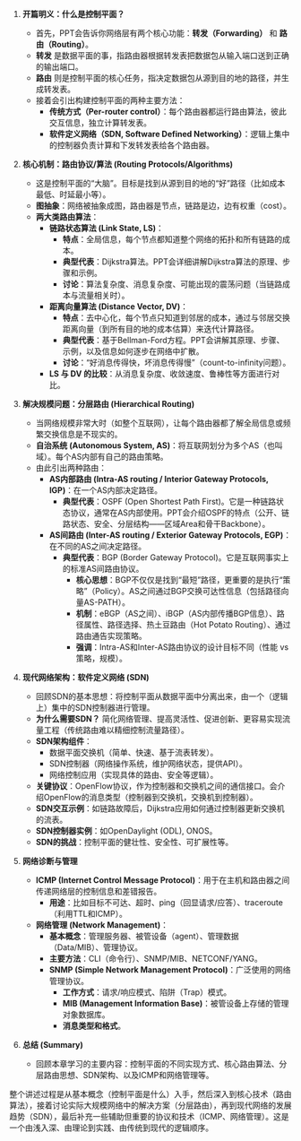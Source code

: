 1.  **开篇明义：什么是控制平面？**
    *   首先，PPT会告诉你网络层有两个核心功能：**转发（Forwarding）** 和 **路由（Routing）**。
    *   **转发** 是数据平面的事，指路由器根据转发表把数据包从输入端口送到正确的输出端口。
    *   **路由** 则是控制平面的核心任务，指决定数据包从源到目的地的路径，并生成转发表。
    *   接着会引出构建控制平面的两种主要方法：
        *   **传统方式（Per-router control）**：每个路由器都运行路由算法，彼此交互信息，独立计算转发表。
        *   **软件定义网络（SDN, Software Defined Networking）**：逻辑上集中的控制器负责计算和下发转发表给各个路由器。

2.  **核心机制：路由协议/算法 (Routing Protocols/Algorithms)**
    *   这是控制平面的“大脑”。目标是找到从源到目的地的“好”路径（比如成本最低、时延最小等）。
    *   **图抽象**：网络被抽象成图，路由器是节点，链路是边，边有权重（cost）。
    *   **两大类路由算法**：
        *   **链路状态算法 (Link State, LS)**：
            *   **特点**：全局信息，每个节点都知道整个网络的拓扑和所有链路的成本。
            *   **典型代表**：Dijkstra算法。PPT会详细讲解Dijkstra算法的原理、步骤和示例。
            *   **讨论**：算法复杂度、消息复杂度、可能出现的震荡问题（当链路成本与流量相关时）。
        *   **距离向量算法 (Distance Vector, DV)**：
            *   **特点**：去中心化，每个节点只知道到邻居的成本，通过与邻居交换距离向量（到所有目的地的成本估算）来迭代计算路径。
            *   **典型代表**：基于Bellman-Ford方程。PPT会讲解其原理、步骤、示例，以及信息如何逐步在网络中扩散。
            *   **讨论**：“好消息传得快，坏消息传得慢”（count-to-infinity问题）。
        *   **LS 与 DV 的比较**：从消息复杂度、收敛速度、鲁棒性等方面进行对比。

3.  **解决规模问题：分层路由 (Hierarchical Routing)**
    *   当网络规模非常大时（如整个互联网），让每个路由器都了解全局信息或频繁交换信息是不现实的。
    *   **自治系统 (Autonomous System, AS)**：将互联网划分为多个AS（也叫域）。每个AS内部有自己的路由策略。
    *   由此引出两种路由：
        *   **AS内部路由 (Intra-AS routing / Interior Gateway Protocols, IGP)**：在一个AS内部决定路径。
            *   **典型代表**：OSPF (Open Shortest Path First)。它是一种链路状态协议，通常在AS内部使用。PPT会介绍OSPF的特点（公开、链路状态、安全、分层结构——区域Area和骨干Backbone）。
        *   **AS间路由 (Inter-AS routing / Exterior Gateway Protocols, EGP)**：在不同的AS之间决定路径。
            *   **典型代表**：BGP (Border Gateway Protocol)。它是互联网事实上的标准AS间路由协议。
                *   **核心思想**：BGP不仅仅是找到“最短”路径，更重要的是执行“策略”（Policy）。AS之间通过BGP交换可达性信息（包括路径向量AS-PATH）。
                *   **机制**：eBGP（AS之间）、iBGP（AS内部传播BGP信息）、路径属性、路径选择、热土豆路由（Hot Potato Routing）、通过路由通告实现策略。
                *   **强调**：Intra-AS和Inter-AS路由协议的设计目标不同（性能 vs 策略，规模）。

4.  **现代网络架构：软件定义网络 (SDN)**
    *   回顾SDN的基本思想：将控制平面从数据平面中分离出来，由一个（逻辑上）集中的SDN控制器进行管理。
    *   **为什么需要SDN？** 简化网络管理、提高灵活性、促进创新、更容易实现流量工程（传统路由难以精细控制流量路径）。
    *   **SDN架构组件**：
        *   数据平面交换机（简单、快速、基于流表转发）。
        *   SDN控制器（网络操作系统，维护网络状态，提供API）。
        *   网络控制应用（实现具体的路由、安全等逻辑）。
    *   **关键协议**：OpenFlow协议，作为控制器和交换机之间的通信接口。会介绍OpenFlow的消息类型（控制器到交换机，交换机到控制器）。
    *   **SDN交互示例**：如链路故障后，Dijkstra应用如何通过控制器更新交换机的流表。
    *   **SDN控制器实例**：如OpenDaylight (ODL), ONOS。
    *   **SDN的挑战**：控制平面的健壮性、安全性、可扩展性等。

5.  **网络诊断与管理**
    *   **ICMP (Internet Control Message Protocol)**：用于在主机和路由器之间传递网络层的控制信息和差错报告。
        *   **用途**：比如目标不可达、超时、ping（回显请求/应答）、traceroute（利用TTL和ICMP）。
    *   **网络管理 (Network Management)**：
        *   **基本概念**：管理服务器、被管设备（agent）、管理数据（Data/MIB）、管理协议。
        *   **主要方法**：CLI（命令行）、SNMP/MIB、NETCONF/YANG。
        *   **SNMP (Simple Network Management Protocol)**：广泛使用的网络管理协议。
            *   **工作方式**：请求/响应模式、陷阱（Trap）模式。
            *   **MIB (Management Information Base)**：被管设备上存储的管理对象数据库。
            *   **消息类型和格式**。

6.  **总结 (Summary)**
    *   回顾本章学习的主要内容：控制平面的不同实现方式、核心路由算法、分层路由思想、SDN架构、以及ICMP和网络管理等。

整个讲述过程是从基本概念（控制平面是什么）入手，然后深入到核心技术（路由算法），接着讨论实际大规模网络中的解决方案（分层路由），再到现代网络的发展趋势（SDN），最后补充一些辅助但重要的协议和技术（ICMP、网络管理）。这是一个由浅入深、由理论到实践、由传统到现代的逻辑顺序。